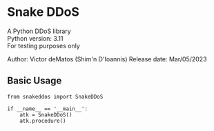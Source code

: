 # Snake DDoS
A Python DDoS library\
Python version: 3.11\
For testing purposes only

Author: Victor deMatos (Shim'n D'Ioannis)
Release date: Mar/05/2023

## Basic Usage

```
from snakeddos import SnakeDDoS

if __name__ == '__main__':
    atk = SnakeDDoS()
    atk.procedure()

```
